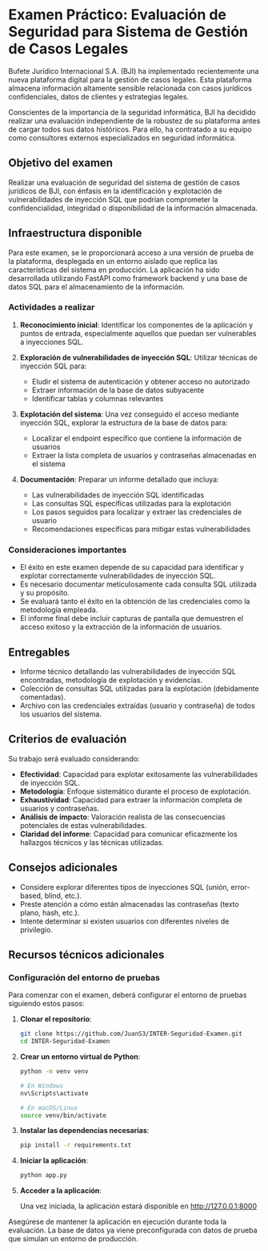 # Examen Práctico: Evaluación de Seguridad para Sistema de Gestión de Casos Legales

Bufete Jurídico Internacional S.A. (BJI) ha implementado recientemente una nueva plataforma digital para la gestión de casos legales. Esta plataforma almacena información altamente sensible relacionada con casos jurídicos confidenciales, datos de clientes y estrategias legales.

Conscientes de la importancia de la seguridad informática, BJI ha decidido realizar una evaluación independiente de la robustez de su plataforma antes de cargar todos sus datos históricos. Para ello, ha contratado a su equipo como consultores externos especializados en seguridad informática.

## Objetivo del examen

Realizar una evaluación de seguridad del sistema de gestión de casos jurídicos de BJI, con énfasis en la identificación y explotación de vulnerabilidades de inyección SQL que podrían comprometer la confidencialidad, integridad o disponibilidad de la información almacenada.

## Infraestructura disponible

Para este examen, se le proporcionará acceso a una versión de prueba de la plataforma, desplegada en un entorno aislado que replica las características del sistema en producción. La aplicación ha sido desarrollada utilizando FastAPI como framework backend y una base de datos SQL para el almacenamiento de la información.

### Actividades a realizar

1. **Reconocimiento inicial**: Identificar los componentes de la aplicación y puntos de entrada, especialmente aquellos que puedan ser vulnerables a inyecciones SQL.

2. **Exploración de vulnerabilidades de inyección SQL**: Utilizar técnicas de inyección SQL para:
   * Eludir el sistema de autenticación y obtener acceso no autorizado
   * Extraer información de la base de datos subyacente
   * Identificar tablas y columnas relevantes

3. **Explotación del sistema**: Una vez conseguido el acceso mediante inyección SQL, explorar la estructura de la base de datos para:
   * Localizar el endpoint específico que contiene la información de usuarios
   * Extraer la lista completa de usuarios y contraseñas almacenadas en el sistema

4. **Documentación**: Preparar un informe detallado que incluya:
   * Las vulnerabilidades de inyección SQL identificadas
   * Las consultas SQL específicas utilizadas para la explotación
   * Los pasos seguidos para localizar y extraer las credenciales de usuario
   * Recomendaciones específicas para mitigar estas vulnerabilidades

### Consideraciones importantes

* El éxito en este examen depende de su capacidad para identificar y explotar correctamente vulnerabilidades de inyección SQL.
* Es necesario documentar meticulosamente cada consulta SQL utilizada y su propósito.
* Se evaluará tanto el éxito en la obtención de las credenciales como la metodología empleada.
* El informe final debe incluir capturas de pantalla que demuestren el acceso exitoso y la extracción de la información de usuarios.

## Entregables

* Informe técnico detallando las vulnerabilidades de inyección SQL encontradas, metodología de explotación y evidencias.
* Colección de consultas SQL utilizadas para la explotación (debidamente comentadas).
* Archivo con las credenciales extraídas (usuario y contraseña) de todos los usuarios del sistema.

## Criterios de evaluación

Su trabajo será evaluado considerando:

* **Efectividad**: Capacidad para explotar exitosamente las vulnerabilidades de inyección SQL.
* **Metodología**: Enfoque sistemático durante el proceso de explotación.
* **Exhaustividad**: Capacidad para extraer la información completa de usuarios y contraseñas.
* **Análisis de impacto**: Valoración realista de las consecuencias potenciales de estas vulnerabilidades.
* **Claridad del informe**: Capacidad para comunicar eficazmente los hallazgos técnicos y las técnicas utilizadas.

## Consejos adicionales

* Considere explorar diferentes tipos de inyecciones SQL (unión, error-based, blind, etc.).
* Preste atención a cómo están almacenadas las contraseñas (texto plano, hash, etc.).
* Intente determinar si existen usuarios con diferentes niveles de privilegio.

## Recursos técnicos adicionales

### Configuración del entorno de pruebas

Para comenzar con el examen, deberá configurar el entorno de pruebas siguiendo estos pasos:

1. **Clonar el repositorio**:

   ```bash
   git clone https://github.com/JuanS3/INTER-Seguridad-Examen.git
   cd INTER-Seguridad-Examen
   ```

2. **Crear un entorno virtual de Python**:

   ```bash
   python -m venv venv

   # En Windows
   nv\Scripts\activate

   # En macOS/Linux
   source venv/bin/activate
   ```

3. **Instalar las dependencias necesarias**:

   ```bash
   pip install -r requirements.txt
   ```

4. **Iniciar la aplicación**:

   ```bash
   python app.py
   ```

5. **Acceder a la aplicación**:

   Una vez iniciada, la aplicación estará disponible en <http://127.0.0.1:8000>

Asegúrese de mantener la aplicación en ejecución durante toda la evaluación. La base de datos ya viene preconfigurada con datos de prueba que simulan un entorno de producción.
